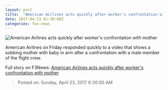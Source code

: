 ```yaml
---
layout: post
title:  "American Airlines acts quickly after worker's confrontation with mother"
date: 2017-04-23 01:30:00Z
categories: fox-news
---
```


![American Airlines acts quickly after worker's confrontation with mother](http://a57.foxnews.com/images.foxnews.com/content/fox-news/travel/2017/04/22/american-airlines-investigates-reported-confrontation-between-crew-member-mother/_jcr_content/par/featured-media/media-0.img.jpg/876/493/1492859035675.jpg?ve=1&tl=1)

American Airlines on Friday responded quickly to a video that shows a sobbing mother with baby in arm after a confrontation with a male member of the flight crew.


Full story on F3News: [American Airlines acts quickly after worker's confrontation with mother](http://www.f3nws.com/n/KrYMuF)

> Posted on: Sunday, April 23, 2017 6:30:00 AM
